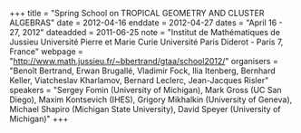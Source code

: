 +++
title = "Spring School on TROPICAL GEOMETRY AND CLUSTER ALGEBRAS"
date = 2012-04-16
enddate = 2012-04-27
dates = "April 16 - 27, 2012"
dateadded = 2011-06-25
note = "Institut de Mathématiques de Jussieu
Université Pierre et Marie Curie
Université Paris Diderot - Paris 7, France"
webpage = "http://www.math.jussieu.fr/~bbertrand/gtaa/school2012/"
organisers = "Benoît Bertrand, Erwan Brugallé, Vladimir Fock, Ilia Itenberg, Bernhard Keller, Viatcheslav Kharlamov, Bernard Leclerc, Jean-Jacques Risler"
speakers = "Sergey Fomin (University of Michigan), Mark Gross (UC San Diego), Maxim Kontsevich (IHES),
 Grigory Mikhalkin (University of Geneva), 
Michael Shapiro (Michigan State University), David Speyer (University of Michigan)"
+++
